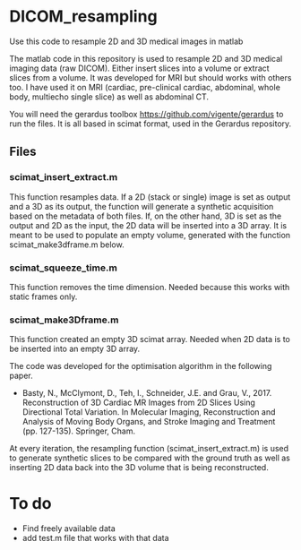 # DICOM_resampling
Use this code to resample 2D and 3D medical images in matlab

The matlab code in this repository is used to resample 2D and 3D medical imaging data (raw DICOM). Either insert slices into a volume or extract slices from a volume. It was developed for MRI but should works with others too. I have used it on MRI (cardiac, pre-clinical cardiac, abdominal, whole body, multiecho single slice) as well as abdominal CT.

You will need the gerardus toolbox https://github.com/vigente/gerardus to run the files.
It is all based in scimat format, used in the Gerardus repository. 

## Files

### scimat_insert_extract.m
This function resamples data. If a 2D (stack or single) image is set as output and a 3D as its output, the function will generate a synthetic acquisition based on the metadata of both files. If, on the other hand, 3D is set as the output and 2D as the input, the 2D data will be inserted into a 3D array. It is meant to be used to populate an empty volume, generated with the function scimat_make3dframe.m below.

### scimat_squeeze_time.m
This function removes the time dimension. Needed because this works with static frames only.

### scimat_make3Dframe.m
This function created an empty 3D scimat array. Needed when 2D data is to be inserted into an empty 3D array. 

The code was developed for the optimisation algorithm in the following paper. 

* Basty, N., McClymont, D., Teh, I., Schneider, J.E. and Grau, V., 2017. Reconstruction of 3D Cardiac MR Images from 2D Slices Using Directional Total Variation. In Molecular Imaging, Reconstruction and Analysis of Moving Body Organs, and Stroke Imaging and Treatment (pp. 127-135). Springer, Cham.

At every iteration, the resampling function (scimat_insert_extract.m) is used to generate synthetic slices to be compared with the ground truth as well as inserting 2D data back into the 3D volume that is being reconstructed.

# To do
* Find freely available data
* add test.m file that works with that data
